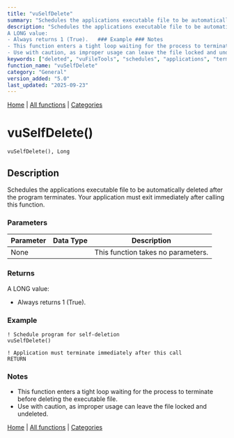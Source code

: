 ```yaml
---
title: "vuSelfDelete"
summary: "Schedules the applications executable file to be automatically deleted after the program terminates."
description: "Schedules the applications executable file to be automatically deleted after the program terminates. Your application must exit immediately after calling this function. ### Parameters ### Returns
A LONG value:  
- Always returns 1 (True).   ### Example ### Notes
- This function enters a tight loop waiting for the process to terminate before deleting the executable file.  
- Use with caution, as improper usage can leave the file locked and undeleted. [Home](../index.md) | [All functions](index.md) | [Categories](../categories/index.md)"
keywords: ["deleted", "vuFileTools", "schedules", "applications", "terminates", "after", "automatically", "executable", "general", "vuselfdelete", "Clarion", "program"]
function_name: "vuSelfDelete"
category: "General"
version_added: "5.0"
last_updated: "2025-09-23"
---
```


[Home](../index.md) | [All functions](index.md) | [Categories](../categories/index.md)

# vuSelfDelete()

```Prototype
vuSelfDelete(), Long
```


## Description
Schedules the applications executable file to be automatically deleted after the program terminates. Your application must exit immediately after calling this function.

### Parameters

| Parameter | Data Type | Description |
|-----------|-----------|-------------|
| None      |          | This function takes no parameters. |

### Returns
A LONG value:  
- Always returns 1 (True).  

### Example

```Clarion
! Schedule program for self-deletion
vuSelfDelete()

! Application must terminate immediately after this call
RETURN
```

### Notes
- This function enters a tight loop waiting for the process to terminate before deleting the executable file.  
- Use with caution, as improper usage can leave the file locked and undeleted.

[Home](../index.md) | [All functions](index.md) | [Categories](../categories/index.md)
